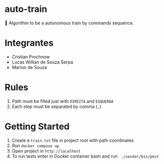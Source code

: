 # auto-train
🚂 Algorithm to be a autonomous train by commands sequence.

# Integrantes
- Cristian Prochnow
- Lucas Willian de Souza Serpa
- Marlon de Souza

# Rules

1. Path must be filled just with `DIREITA` and `ESQUERDA`
2. Each step must be separated by comma (`,`)

# Getting Started

1. Create a `train.txt` file in project root with path coordinates
2. Run `docker compose up`
3. Open project in `http://localhost`
4. To run tests enter in Docker container bash and run ` ./vendor/bin/pest`
